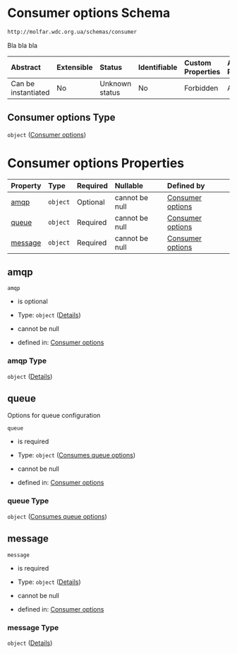 # Consumer options Schema

```txt
http://molfar.wdc.org.ua/schemas/consumer
```

Bla bla bla

| Abstract            | Extensible | Status         | Identifiable | Custom Properties | Additional Properties | Access Restrictions | Defined In                                                               |
| :------------------ | :--------- | :------------- | :----------- | :---------------- | :-------------------- | :------------------ | :----------------------------------------------------------------------- |
| Can be instantiated | No         | Unknown status | No           | Forbidden         | Allowed               | none                | [consumer.schema.json](json/consumer.schema.json "open original schema") |

## Consumer options Type

`object` ([Consumer options](consumer.md))

# Consumer options Properties

| Property            | Type     | Required | Nullable       | Defined by                                                                                                                                         |
| :------------------ | :------- | :------- | :------------- | :------------------------------------------------------------------------------------------------------------------------------------------------- |
| [amqp](#amqp)       | `object` | Optional | cannot be null | [Consumer options](consumer-properties-amqp.md "http://molfar.wdc.org.ua/schemas/consumer#/properties/amqp")                                       |
| [queue](#queue)     | `object` | Required | cannot be null | [Consumer options](consumer-properties-consumes-queue-options.md "http://molfar.wdc.org.ua/schemas/consumer/#/properties/queue#/properties/queue") |
| [message](#message) | `object` | Required | cannot be null | [Consumer options](consumer-properties-message.md "http://molfar.wdc.org.ua/schemas/consumer#/properties/message")                                 |

## amqp



`amqp`

*   is optional

*   Type: `object` ([Details](consumer-properties-amqp.md))

*   cannot be null

*   defined in: [Consumer options](consumer-properties-amqp.md "http://molfar.wdc.org.ua/schemas/consumer#/properties/amqp")

### amqp Type

`object` ([Details](consumer-properties-amqp.md))

## queue

Options for queue configuration

`queue`

*   is required

*   Type: `object` ([Consumes queue options](consumer-properties-consumes-queue-options.md))

*   cannot be null

*   defined in: [Consumer options](consumer-properties-consumes-queue-options.md "http://molfar.wdc.org.ua/schemas/consumer/#/properties/queue#/properties/queue")

### queue Type

`object` ([Consumes queue options](consumer-properties-consumes-queue-options.md))

## message



`message`

*   is required

*   Type: `object` ([Details](consumer-properties-message.md))

*   cannot be null

*   defined in: [Consumer options](consumer-properties-message.md "http://molfar.wdc.org.ua/schemas/consumer#/properties/message")

### message Type

`object` ([Details](consumer-properties-message.md))
